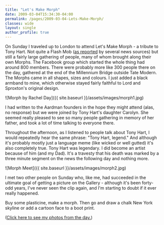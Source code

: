 ```yaml
---
title: "Let's Make Morph"
date: 2009-03-04T15:34:30-04:00
permalink: /pages/2009-03-04-Lets-Make-Morph/
classes: wide
layout: single
author_profile: true
---
```


On Sunday I traveled up to London to attend Let's Make Morph - a tribute to Tony Hart. Not quite a Flash Mob ([as reported](http://news.bbc.co.uk/1/hi/uk/7918002.stm) by several news sources) but still a fairly large gathering of people, many of whom brought along their own Morphs. The Facebook group which started the whole thing had around 800 members. There were probably more like 300 people there on the day, gathered at the end of the Millennium Bridge outside Tate Modern. The Morphs came in all shapes, sizes and colours. I just added a black armband to mine, which otherwise stayed fairly faithful to Lord and Sproxton's original design.

![Morph by Rachel Day]({{ site.baseurl }}/assets/images/morph1.jpg)

I had written to the Aardman founders in the hope they might attend (alas, no response) but we were joined by Tony Hart's daughter Carolyn. She seemed really pleased to see so many people gathering in memory of her father, and took a lot of time talking to everyone there.

Throughout the afternoon, as I listened to people talk about Tony Hart, I would repeatedly hear the same phrase: "Tony Hart, legend." And although it's probably mostly just a language meme (like wicked or well gutted) it's also completely true. Tony Hart was legendary. I did become an artist because of him (and my Dad). It's a travesty that his death was marked by a three minute segment on the news the following day and nothing more.

![Morph Meet]({{ site.baseurl }}/assets/images/morph2.jpg)

I met two other people on Sunday who, like me, had succeeded in the ultimate goal of getting a picture on the Gallery - although it's been forty-odd years, I've never seen the clip again, and I'm starting to doubt if it ever really happened.

Buy some plasticine, make a morph. Then go and draw a chalk New York skyline or add a cartoon face to a boot print.

([Click here to see my photos from the day.](https://www.facebook.com/media/set/?set=a.59313916399.82652.685471399&type=1&l=f9dc3f8daa))
